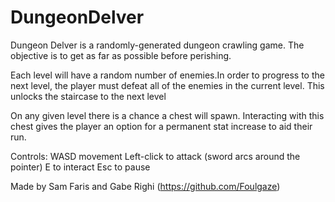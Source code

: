 # DungeonDelver

Dungeon Delver is a randomly-generated dungeon crawling game. The objective is to 
get as far as possible before perishing. 

Each level will have a random number of enemies.In order to progress to the next
level, the player must defeat all of the enemies in the current level. This unlocks
the staircase to the next level

On any given level there is a chance a chest will spawn. Interacting with this chest
gives the player an option for a permanent stat increase to aid their run.

Controls:
WASD movement
Left-click to attack (sword arcs around the pointer)
E to interact
Esc to pause

Made by Sam Faris and Gabe Righi (https://github.com/Foulgaze)
